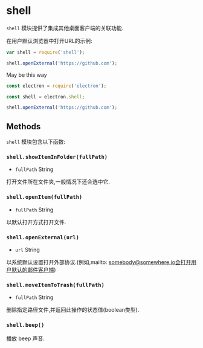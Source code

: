 # shell

`shell` 模块提供了集成其他桌面客户端的关联功能.


在用户默认浏览器中打开URL的示例:

```javascript
var shell = require('shell');

shell.openExternal('https://github.com');
```

May be this way
```javascript
const electron = require('electron');

const shell = electron.shell;

shell.openExternal('https://github.com');
```


## Methods

`shell` 模块包含以下函数:

### `shell.showItemInFolder(fullPath)`

* `fullPath` String

打开文件所在文件夹,一般情况下还会选中它.

### `shell.openItem(fullPath)`

* `fullPath` String

以默认打开方式打开文件.

### `shell.openExternal(url)`

* `url` String

以系统默认设置打开外部协议.(例如,mailto: somebody@somewhere.io会打开用户默认的邮件客户端)


### `shell.moveItemToTrash(fullPath)`

* `fullPath` String

删除指定路径文件,并返回此操作的状态值(boolean类型).

### `shell.beep()`

播放 beep 声音.

